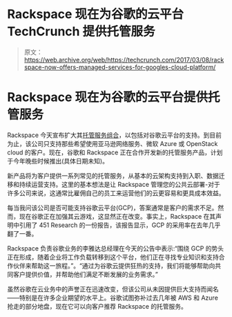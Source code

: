 # Rackspace 现在为谷歌的云平台 TechCrunch 提供托管服务

> 原文：<https://web.archive.org/web/https://techcrunch.com/2017/03/08/rackspace-now-offers-managed-services-for-googles-cloud-platform/>

# Rackspace 现在为谷歌的云平台提供托管服务

Rackspace 今天宣布扩大其[托管服务组合](https://web.archive.org/web/20230130230533/https://www.rackspace.com/en-us/managed-hosting)，以包括对谷歌云平台的支持。到目前为止，该公司只支持那些希望使用亚马逊网络服务、微软 Azure 或 OpenStack cloud 的客户。现在，谷歌和 Rackspace 正在合作开发新的托管服务产品，计划于今年晚些时候推出(具体日期未知)。

新产品将为客户提供一系列常见的托管服务，从基本的云架构支持到入职、数据迁移和持续运营支持。这里的基本想法是让 Rackspace 管理您的公共云部署-对于许多公司来说，这通常比雇佣自己的员工来运营他们的云更容易和更具成本效益。

每当我问该公司是否可能支持谷歌云平台(GCP)，答案通常是客户的需求不足。然而，现在谷歌正在加强其云游戏，这显然正在改变。事实上，Rackspace 在其声明中引用了 451 Research 的一份报告，该报告显示，GCP 的采用率在去年几乎翻了一番。

Rackspace 负责谷歌业务的李雅达总经理在今天的公告中表示:“围绕 GCP 的势头正在形成，随着企业将工作负载转移到这个平台，他们正在寻找专业知识和支持合作伙伴来帮助这一旅程。”。“通过为谷歌云提供狂热的支持，我们将能够帮助向共同客户提供价值，并帮助他们满足不断发展的业务需求。”

虽然谷歌在云业务中的声誉正在迅速改变，但该公司从未因提供巨大支持而闻名——特别是在许多企业期望的水平上。谷歌试图弥补过去几年被 AWS 和 Azure 抢走的部分地盘，现在它可以向客户推荐 Rackspace 的托管服务。